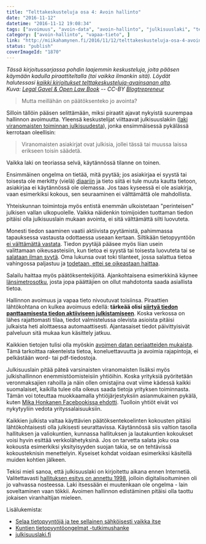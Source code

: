 ```yaml
---
title: "Telttakeskusteluja osa 4: Avoin hallinto"
date: "2016-11-12"
datetime: "2016-11-12 19:08:34"
tags: ["avoimuus", "avoin-data", "avoin-hallinto", "julkisuuslaki", "telttakeskusteluja", "vapaa-tieto", ]
category: ["avoin-hallinto", "vapaa-tieto", ]
link: "http://miikahamynen.fi/2016/11/12/telttakeskusteluja-osa-4-avoin-hallinto/"
status: "publish"
coverImageId: "1870"
---
```


_Tässä kirjoitussarjassa pohdin laajemmin keskusteluja, joita pääsen käymään kadulla piraattiteltalla (tai vaikka ilmankin sitä). Löydät halutessasi [kaikki kirjoitukset telttakeskusteluja-avainsanan alta](http://miikahamynen.fi/tag/telttakeskusteluja/). Kuva: [Legal Gavel & Open Law Book](https://www.flickr.com/photos/143601516@N03/27905720280) -- CC-BY [Blogtrepreneur](http://www.blogtrepreneur.com/li/)_

> Mutta meillähän on päätöksenteko jo avointa?

Silloin tällöin pääsen selittämään, miksi piraatit ajavat nykyistä suurempaa hallinnon avoimuutta. Yleensä keskustelijat viittaavat julkisuuslakiin ([laki viranomaisten toiminnan julkisuudesta](http://www.finlex.fi/fi/laki/ajantasa/1999/19990621)), jonka ensimmäisessä pykälässä kerrotaan oleellisin:

> Viranomaisten asiakirjat ovat julkisia, jollei tässä tai muussa laissa erikseen toisin säädetä.

Vaikka laki on teoriassa selvä, käytännössä tilanne on toinen.

Ensimmäinen ongelma on tietää, mitä pyytää; jos asiakirjaa ei syystä tai toisesta ole merkitty (vielä) [diaariin](https://fi.wikipedia.org/wiki/Diaari) ja tieto siitä ei tule muuta kautta tietoon, asiakirjaa ei käytännössä ole olemassa. Jos taas kyseessä ei ole asiakirja, vaan esimerkiksi kokous, sen seuraaminen ei välttämättä ole mahdollista.

Yhteiskunnan toimintoja myös entistä enemmän ulkoistetaan "perinteisen" julkisen vallan ulkopuolelle. Vaikka näidenkin toimijoiden tuottaman tiedon pitäisi olla julkisuuslain mukaan avointa, ei sitä välttämättä silti luovuteta.

Monesti tiedon saaminen vaatii aktiivista pyytämistä, pahimmassa tapauksessa vastausta odottaessa useaan kertaan. Siltikään tietopyyntöön [ei välttämättä vastata](http://politiikasta.fi/kolmannes-kunnista-ei-vastannut-julkisuuslain-mukaiseen-tietopyyntoon/). Tiedon pyytäjä pääsee myös liian usein valittamaan oikeusasteisiin, kun tietoa ei syystä tai toisesta luovuteta tai se [salataan ilman syytä](http://www.tivi.fi/Kaikki_uutiset/valtion-it-virasto-pimittaa-talouspapereitaan-tulos-miljoonia-tappiolla-6597525). Oma lukunsa ovat toki tilanteet, jossa salattua tietoa vahingossa paljastuu ja [todetaan, ettei se oikeastaan haittaa](http://yle.fi/uutiset/ministerio_mokasi_bernerin_finavia-viestien_mustalla_peitetyt_nimet_sai_helposti_esiin/9170689).

Salailu haittaa myös päätöksentekijöitä. Ajankohtaisena esimerkkinä käynee [länsimetrosotku](http://yle.fi/uutiset/3-9278150), josta jopa päättäjien on ollut mahdotonta saada asiallista tietoa.

Hallinnon avoimuus ja vapaa tieto nivoutuvat toisiinsa. Piraattien lähtökohtana on kulkea avoimuus edellä: **tärkeää olisi [siirtyä tiedon panttaamisesta tiedon aktiiviseen julkistamiseen](http://miikahamynen.fi/2016/08/13/avoimuuden-pitaa-olla-proaktiivista-ei-reaktiivista/)**. Koska verkossa on lähes rajattomasti tilaa, tiedot valmistelussa olevista asioista pitäisi julkaista heti aloittaessa automaattisesti. Ajantasaiset tiedot päivittyisivät palveluun sitä mukaa kun käsittely jatkuu.

Kaikkien tietojen tulisi olla myöskin [avoimen datan periaatteiden mukaista](http://www.hri.fi/fi/mita-on-avoin-data/). Tämä tarkoittaa rakenteista tietoa, koneluettavuutta ja avoimia rajapintoja, ei pelkästään word- tai pdf-tiedostoja.

Julkisuuslain pitää päteä varsinaisten viranomaisten lisäksi myös julkishallinnon enemmistöomisteisiin yhtiöihin. Koska yrityksiä pyöritetään veronmaksajien rahoilla ja näin ollen omistajina ovat viime kädessä kaikki suomalaiset, kaikilla tulee olla oikeus saada tietoja yrityksen toiminnasta. Tämän voi toteuttaa muokkaamalla yhtiöjärjestyksiin asianmukainen pykälä, kuten [Mika Honkanen Facebookissa ehdotti](https://www.facebook.com/mikahonkane/posts/10154558317326544). Tuolloin yhtiöt eivät voi nykytyyliin vedota yrityssalaisuuksiin.

Kaikkien julkista valtaa käyttävien päätöksentekoelinten kokousten pitäisi lähtökohtaisesti olla julkisesti seurattavissa. Käytännössä siis valtion tasolla hallituksen ja valiokuntien, kunnassa hallituksen ja lautakuntien kokoukset voisi hyvin esittää verkkolähetyksinä. Jos on tarvetta salata joku osa kokousta esimerkiksi yksityisyyden suojan takia, se on tehtävissä kokousteknisin menettelyin. Kyseiset kohdat voidaan esimerkiksi käsitellä muiden kohtien jälkeen.

Tekisi mieli sanoa, että julkisuuslaki on kirjoitettu aikana ennen Internetiä. Valitettavasti [hallituksen esitys on annettu 1998](https://www.eduskunta.fi/FI/Vaski/sivut/trip.aspx?triptype=ValtiopaivaAsiat&docid=he+30/1998), jolloin digitalisoituminen oli jo vahvassa nosteessa. Laki itsessään ei muutenkaan ole ongelma - lain soveltaminen vaan tökkii. Avoimen hallinnon edistäminen pitäisi olla taottu jokaisen viranhaltijan mieleen.

Lisälukemista:

- [Selaa tietopyyntöjä ja tee sellainen sähköisesti vaikka itse](https://tietopyynto.fi/)
- [Kuntien tietopyyntöongelmat -tutkimushanke](https://tietopyyntoongelmat.net)
- [julkisuuslaki.fi](http://www.julkisuuslaki.fi/)
